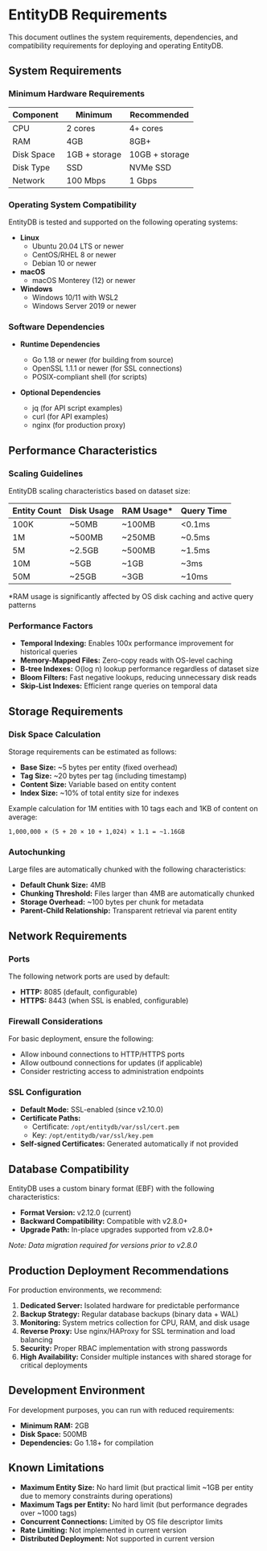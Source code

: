 # EntityDB Requirements

This document outlines the system requirements, dependencies, and compatibility requirements for deploying and operating EntityDB.

## System Requirements

### Minimum Hardware Requirements

| Component     | Minimum                 | Recommended              |
|---------------|-------------------------|--------------------------|
| CPU           | 2 cores                 | 4+ cores                 |
| RAM           | 4GB                     | 8GB+                     |
| Disk Space    | 1GB + storage           | 10GB + storage           |
| Disk Type     | SSD                     | NVMe SSD                 |
| Network       | 100 Mbps                | 1 Gbps                   |

### Operating System Compatibility

EntityDB is tested and supported on the following operating systems:

- **Linux**
  - Ubuntu 20.04 LTS or newer
  - CentOS/RHEL 8 or newer
  - Debian 10 or newer
- **macOS**
  - macOS Monterey (12) or newer
- **Windows**
  - Windows 10/11 with WSL2
  - Windows Server 2019 or newer

### Software Dependencies

- **Runtime Dependencies**
  - Go 1.18 or newer (for building from source)
  - OpenSSL 1.1.1 or newer (for SSL connections)
  - POSIX-compliant shell (for scripts)

- **Optional Dependencies**
  - jq (for API script examples)
  - curl (for API examples)
  - nginx (for production proxy)

## Performance Characteristics

### Scaling Guidelines

EntityDB scaling characteristics based on dataset size:

| Entity Count  | Disk Usage    | RAM Usage*    | Query Time    |
|---------------|---------------|---------------|---------------|
| 100K          | ~50MB         | ~100MB        | <0.1ms        |
| 1M            | ~500MB        | ~250MB        | ~0.5ms        |
| 5M            | ~2.5GB        | ~500MB        | ~1.5ms        |
| 10M           | ~5GB          | ~1GB          | ~3ms          |
| 50M           | ~25GB         | ~3GB          | ~10ms         |

*RAM usage is significantly affected by OS disk caching and active query patterns

### Performance Factors

- **Temporal Indexing:** Enables 100x performance improvement for historical queries
- **Memory-Mapped Files:** Zero-copy reads with OS-level caching
- **B-tree Indexes:** O(log n) lookup performance regardless of dataset size
- **Bloom Filters:** Fast negative lookups, reducing unnecessary disk reads
- **Skip-List Indexes:** Efficient range queries on temporal data

## Storage Requirements

### Disk Space Calculation

Storage requirements can be estimated as follows:

- **Base Size:** ~5 bytes per entity (fixed overhead)
- **Tag Size:** ~20 bytes per tag (including timestamp)
- **Content Size:** Variable based on entity content
- **Index Size:** ~10% of total entity size for indexes

Example calculation for 1M entities with 10 tags each and 1KB of content on average:
```
1,000,000 × (5 + 20 × 10 + 1,024) × 1.1 = ~1.16GB
```

### Autochunking

Large files are automatically chunked with the following characteristics:
- **Default Chunk Size:** 4MB
- **Chunking Threshold:** Files larger than 4MB are automatically chunked
- **Storage Overhead:** ~100 bytes per chunk for metadata
- **Parent-Child Relationship:** Transparent retrieval via parent entity

## Network Requirements

### Ports

The following network ports are used by default:

- **HTTP:** 8085 (default, configurable)
- **HTTPS:** 8443 (when SSL is enabled, configurable)

### Firewall Considerations

For basic deployment, ensure the following:

- Allow inbound connections to HTTP/HTTPS ports
- Allow outbound connections for updates (if applicable)
- Consider restricting access to administration endpoints

### SSL Configuration

- **Default Mode:** SSL-enabled (since v2.10.0)
- **Certificate Paths:**
  - Certificate: `/opt/entitydb/var/ssl/cert.pem`
  - Key: `/opt/entitydb/var/ssl/key.pem`
- **Self-signed Certificates:** Generated automatically if not provided

## Database Compatibility

EntityDB uses a custom binary format (EBF) with the following characteristics:

- **Format Version:** v2.12.0 (current)
- **Backward Compatibility:** Compatible with v2.8.0+
- **Upgrade Path:** In-place upgrades supported from v2.8.0+

*Note: Data migration required for versions prior to v2.8.0*

## Production Deployment Recommendations

For production environments, we recommend:

1. **Dedicated Server:** Isolated hardware for predictable performance
2. **Backup Strategy:** Regular database backups (binary data + WAL)
3. **Monitoring:** System metrics collection for CPU, RAM, and disk usage
4. **Reverse Proxy:** Use nginx/HAProxy for SSL termination and load balancing
5. **Security:** Proper RBAC implementation with strong passwords
6. **High Availability:** Consider multiple instances with shared storage for critical deployments

## Development Environment

For development purposes, you can run with reduced requirements:

- **Minimum RAM:** 2GB
- **Disk Space:** 500MB
- **Dependencies:** Go 1.18+ for compilation

## Known Limitations

- **Maximum Entity Size:** No hard limit (but practical limit ~1GB per entity due to memory constraints during operations)
- **Maximum Tags per Entity:** No hard limit (but performance degrades over ~1000 tags)
- **Concurrent Connections:** Limited by OS file descriptor limits
- **Rate Limiting:** Not implemented in current version
- **Distributed Deployment:** Not supported in current version